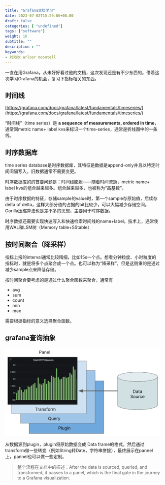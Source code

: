 ```yaml
---
title: "Grafana文档学习"
date: 2023-07-02T15:29:06+08:00
draft: false
categories: [ "undefined"]
tags: ["software"]
weight: 10
subtitle: ""
description : ""
keywords:
- 刘港欢 arloor moontell
---
```


一直在用Grafana，从未好好看过他的文档，这次发现还是有不少东西的。借着这次学习Grafana的机会，复习下指标相关的东西。
<!--more-->

## 时间线

[https://grafana.com/docs/grafana/latest/fundamentals/timeseries/](https://grafana.com/docs/grafana/latest/fundamentals/timeseries/)

“时间线”（time series）是 **a sequence of measurements, ordered in time**， 通常同metric name+ label kvs来标识一个time-series，通常是折线图中的一条线。

## 时序数据库

time series database是时序数据库，其特征是数据是append-only并且以特定时间间隔写入，旧数据通常不需要变更。

时序数据库的的首要问题是：时间线膨胀——随着时间流逝，metric name+ label kvs的组合越来越多。组合越来越多，也被称为“高基数”。

由于时序数据的特征，存储sample的value时，第一个sample存原始值，后续存delta of delta，这样大部分值的占据的bit比较少，可以大幅减少存储空间。Gorilla压缩算法也是差不多的思想，主要用于时序数据。

时序数据还需要实现快速写入和快速检索时间线的name+label。技术上，通常使用WAL和LSM树（Memory table+SStable）


## 按时间聚合（降采样）

指标上报的interval通常比较精细，比如15s一个点。想看分钟粒度、小时粒度的指标时，就是将多个点聚合成一个点。也可以称为“降采样”，但是这侧重的是通过减少sample点来降低存储。

按时间聚合要考虑的是通过什么聚合函数来聚合，通常有

- avg
- sum
- count
- min
- max

需要根据指标的意义选择聚合函数。

## grafana查询抽象

![Alt text](/img/grafana-visualizing-components.png)

从数据源到plugin，plugin将原始数据变成 Data frame的格式，然后通过transform做一些转变（例如String转Date，字符串拼接），最终展示在pannel上，pannel也可以做一些定制。

> 整个流程在文档中的描述：After the data is sourced, queried, and transformed, it passes to a panel, which is the final gate in the journey to a Grafana visualization.


